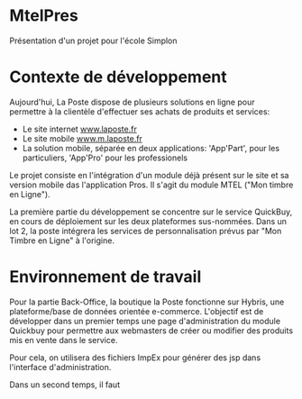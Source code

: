 # MtelPres
Présentation d'un projet pour l'école Simplon


# Contexte de développement

Aujourd'hui, La Poste dispose de plusieurs solutions en ligne pour permettre à la clientèle d'effectuer ses achats de produits et services:

- Le site internet www.laposte.fr
- Le site mobile www.m.laposte.fr
- La solution mobile, séparée en deux applications: 'App'Part', pour les particuliers, 'App'Pro' pour les professionels

Le projet consiste en l'intégration d'un module déjà présent sur le site et sa version mobile das l'application Pros. Il s'agit du module MTEL ("Mon timbre en Ligne").

La première partie du développement se concentre sur le service QuickBuy, en cours de déploiement sur les deux plateformes sus-nommées. Dans un lot 2, la poste intégrera les services de personnalisation prévus par "Mon Timbre en Ligne" à l'origine.



# Environnement de travail


Pour la partie Back-Office, la boutique la Poste fonctionne sur Hybris, une plateforme/base de données orientée e-commerce. L'objectif est de développer dans un premier temps une page d'administration du module Quickbuy pour permettre aux webmasters de créer ou modifier des produits mis en vente dans le service.

Pour cela, on utilisera des fichiers ImpEx pour générer des jsp dans l'interface d'administration.









Dans un second temps, il faut
